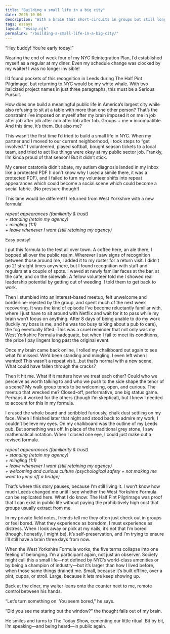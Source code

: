 ```yaml
---
title: "Building a small life in a big city"
date: 2025-10-06
description: "With a brain that short-circuits in groups but still longs to belong."
tags: essays
layout: "essay.njk"
permalink: "/building-a-small-life-in-a-big-city/"
---
```


“Hey buddy! You’re early today!”

Nearing the end of week four of my NYC Reintegration Plan, I’d established myself as a regular at my diner. Even my schedule change was clocked by my waiter! I was no longer invisible!

I’d found pockets of this recognition in Leeds during The Half Pint Pilgrimage, but returning to NYC would be my white whale. With two italicized project names in just three paragraphs, this must be a Serious Pursuit.

How does one build a meaningful public life in America’s largest city while also refusing to sit at a table with more than one other person? That’s the constraint I’ve imposed on myself after my brain imposed it on me in job after job after job after cob after lob after fob. Groups + me = incompatible. And this time, it’s them. But also me?

This wasn’t the first time I’d tried to build a small life in NYC. When my partner and I moved to our current neighborhood, I took steps to “get involved.” I volunteered, played softball, bought season tickets to a local team, and tried to act like things were okay at my public sector job. Frankly, I’m kinda proud of that season! But it didn’t stick.

My career catatonia didn’t abate, my autism diagnosis landed in my inbox like a protected PDF (I don’t know why I used a simile there, it was a protected PDF), and I failed to turn my volunteer shifts into repeat appearances which could become a social scene which could become a social fabric. (No pressure though!)

This time would be different! I returned from West Yorkshire with a new formula!

_repeat appearances (familiarity & trust)_\
_+ standing (retain my agency)_\
_+ mingling (1:1)_\
_+ leave whenever I want (still retaining my agency)_

Easy peasy!

I put this formula to the test all over town. A coffee here, an ale there, I bopped all over the public realm. Wherever I saw signs of recognition between those around me, I added it to my roster for a return visit. I didn’t go 21 straight times anywhere, but I found recognition with staff and regulars at a couple of spots. I waved at newly familiar faces at the bar, at the cafe, and on the sidewalk. A fellow volunteer told me I showed real leadership potential by getting out of weeding. I told them to get back to work.

Then I stumbled into an interest-based meetup, felt unwelcome and borderline-rejected by the group, and spent much of the next week recovering. It was the kind of episode I’ve become reluctantly familiar with, where I just have to sit around with Netflix and wait for it to pass while my brain won’t focus on anything. After 8 days of being unable to do my work (luckily my boss is me, and he was too busy talking about a pub to care), the fog eventually lifted. This was a cruel reminder that not only was my West Yorkshire Formula inadequate, but when I fail to meet its conditions, the price I pay lingers long past the original event.

Once my brain came back online, I rolled my chalkboard out again to see what I’d missed. We’d been standing and mingling. I even left when I wanted! This wasn’t a repeat visit…but that’s normal with a new scene. What could have fallen through the cracks?

Then it hit me. What if it matters how we treat each other? Could who we perceive as worth talking to and who we push to the side shape the tenor of a scene? My walk group tends to be welcoming, open, and curious. The meetup that wrecked me? Closed-off, performative, one big status game. Perhaps it worked for the others (though I’m skeptical), but I knew I needed to account for this in my formula.

I erased the whole board and scribbled furiously, chalk dust settling on my face. When I finished later that night and stood back to admire my work, I couldn’t believe my eyes. On my chalkboard was the outline of my Leeds pub. But something was off. In place of the traditional grey stone, I saw mathematical notation. When I closed one eye, I could just make out a revised formula.

_repeat appearances (familiarity & trust)_\
_+ standing (retain my agency)_\
_+ mingling (1:1)_\
_+ leave whenever I want (still retaining my agency)_\
_+ welcoming and curious culture (psychological safety + not making me want to jump off a bridge)_

That’s where this story pauses, because I’m still living it. I won’t know how much Leeds changed me until I see whether the West Yorkshire Formula can be replicated here. What I do know: The Half Pint Pilgrimage was proof that I can exist in public life without paying the prohibitively high cost that groups usually extract from me.

In my private field notes, friends tell me they often just check out in groups or feel bored. What they experience as boredom, I must experience as distress. When I look away or pick at my nails, it’s not that I’m bored (though, honestly, I might be). It’s self-preservation, and I’m trying to ensure I’ll still have a brain three days from now.

When the West Yorkshire Formula works, the five terms collapse into one feeling of belonging. I’m a participant again, not just an observer. Society might call this a small life—not defined by NYC’s world-class amenities or by being a champion of industry—but it’s larger than how I lived before, when those same things drained me. Small, because it’s built offline, over a pint, cuppa, or stroll. Large, because it lets me keep showing up.

Back at the diner, my waiter leans onto the counter next to me, remote control between his hands.

“Let’s turn something on. You seem bored,” he says.

“Did you see me staring out the window?” the thought falls out of my brain.

He smiles and turns to The Today Show, cementing our little ritual. Bit by bit, I’m speaking—and being heard—in public again.
